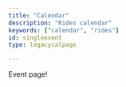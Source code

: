 ```yaml
---
title: "Calendar"
description: "Rides calendar"
keywords: ["calendar", "rides"]
id: singleevent
type: legacycalpage

---
```


Event page!
